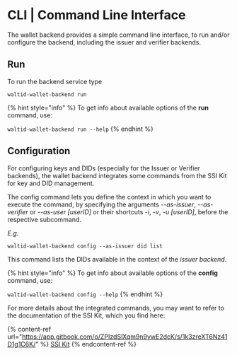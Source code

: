 # CLI | Command Line Interface

The wallet backend provides a simple command line interface, to run and/or configure the backend, including the issuer and verifier backends.

## Run

To run the backend service type

```
waltid-wallet-backend run
```

{% hint style="info" %}
To get info about available options of the **run** command, use:

`waltid-wallet-backend run --help`
{% endhint %}

## Configuration

For configuring keys and DIDs (especially for the Issuer or Verifier backends), the wallet backend integrates some commands from the SSI Kit for key and DID management.

The config command lets you define the context in which you want to execute the command, by specifying the arguments _--as-issuer_, _--as-verifier_ or _--as-user \[userID]_ or their shortcuts _-i_, _-v_, _-u \[userID]_, before the respective subcommand.

_E.g._

```
waltid-wallet-backend config --as-issuer did list
```

This command lists the DIDs available in the context of the _issuer backend_.

{% hint style="info" %}
To get info about available options of the **config** command, use:

`waltid-wallet-backend config --help`
{% endhint %}

For more details about the integrated commands, you may want to refer to the documentation of the SSI Kit, which you find here:

{% content-ref url="https://app.gitbook.com/o/ZPIzdSlXqm9n9ywE2dcK/s/1k3zreXT6Nz41D1g1C6K/" %}
[SSI Kit](https://app.gitbook.com/o/ZPIzdSlXqm9n9ywE2dcK/s/1k3zreXT6Nz41D1g1C6K/)
{% endcontent-ref %}
